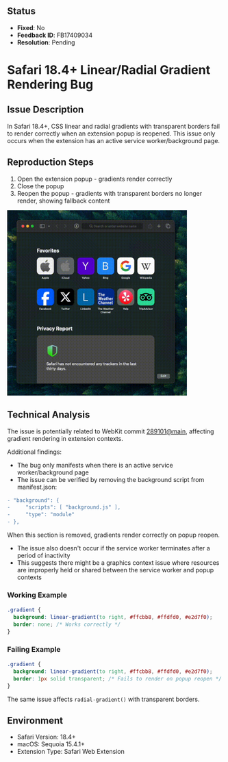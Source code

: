 ## Status

- **Fixed**: No
- **Feedback ID**: FB17409034
- **Resolution**: Pending

# Safari 18.4+ Linear/Radial Gradient Rendering Bug

## Issue Description

In Safari 18.4+, CSS linear and radial gradients with transparent borders fail to render correctly when an extension popup is reopened. This issue only occurs when the extension has an active service worker/background page.

## Reproduction Steps

1. Open the extension popup - gradients render correctly
2. Close the popup
3. Reopen the popup - gradients with transparent borders no longer render, showing fallback content

<img src="./screenshots/demo.gif" width="420">

## Technical Analysis

The issue is potentially related to WebKit commit [289101@main](https://results.webkit.org/commit?repository=webkit&id=289101@main), affecting gradient rendering in extension contexts.

Additional findings:

- The bug only manifests when there is an active service worker/background page
- The issue can be verified by removing the background script from manifest.json:

```diff
- "background": {
-     "scripts": [ "background.js" ],
-     "type": "module"
- },
```

When this section is removed, gradients render correctly on popup reopen.

- The issue also doesn't occur if the service worker terminates after a period of inactivity
- This suggests there might be a graphics context issue where resources are improperly held or shared between the service worker and popup contexts

### Working Example

```css
.gradient {
  background: linear-gradient(to right, #ffcbb8, #ffdfd0, #e2d7f0);
  border: none; /* Works correctly */
}
```

### Failing Example

```css
.gradient {
  background: linear-gradient(to right, #ffcbb8, #ffdfd0, #e2d7f0);
  border: 1px solid transparent; /* Fails to render on popup reopen */
}
```

The same issue affects `radial-gradient()` with transparent borders.

## Environment

- Safari Version: 18.4+
- macOS: Sequoia 15.4.1+
- Extension Type: Safari Web Extension
